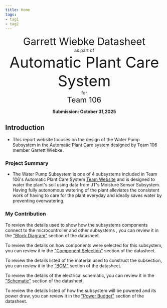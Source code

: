 ```yaml
---
title: Home
tags:
- tag1
- tag2
---
```

<center>
<font size= "6">Garrett Wiebke Datasheet</font><br>
as part of<br>
<font size= "8"> Automatic Plant Care System  </font><br>
for<br>
<font size= "5"> Team 106 </font><br>

**Submission: October 31,2025**
</center>

## Introduction

* This report website focuses on the design of the Water Pump Subsystem in the Automatic Plant Care system designed by Team 106 member Garrett Wiebke. 

### Project Summary

* The Water Pump Subsystem is one of 4 subsystems included in Team 106's Automatic Plant Care System [Team Website](https://asu-egr304-2025-f-106.github.io/ASU-EGR304-2025-F-106/) and is designed to water the plant's soil using data from JT's Moisture Sensor Subsystem. Having fully autonomous watering of the plant alleviates the consistent work of having to care for the plant everyday and ideally saves water by preventing overwatering. 


### My Contribution

To review the details used to show how the subsystems components connect to the microcontroller and other subsystems , you can review it in the ["Block Diagram"](https://garrettwiebke.github.io/01-Block-Diagram/Block-Diagram//) section of the datasheet.

To review the details on how components were selected for this subsystem, you can review it in the ["Component Selection"](https://garrettwiebke.github.io/02-Component-Selection/Component-Selection/) section of the datasheet.

To review the details listed of the material used to construct the subsection, you can review it in the ["BOM"](https://garrettwiebke.github.io/03-BOM/BOM/) section of the datasheet.

To review the details of the electrical schematic, you can review it in the ["Schematic"](https://garrettwiebke.github.io/04-Schematic/schematic/) section of the datasheet.

To review the details listed of how the subsystem will be powered and its power draw, you can review it in the ["Power Budget"](https://garrettwiebke.github.io/05-Power-Budget/Power-Budget/) section of the datasheet.

